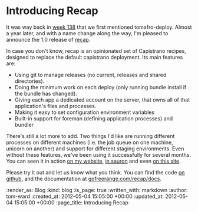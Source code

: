Introducing Recap
=================

It was way back in [week 138](/week-138) that we first mentioned tomafro-deploy.  Almost a year later, and with a name change along the way, I'm pleased to announce the 1.0 release of [recap](https://github.com/freerange/recap).

In case you don't know, recap is an opinionated set of Capistrano recipes, designed to replace the default capistrano deployment.  Its main features are:

  - Using git to manage releases (no current, releases and shared directories).
  - Doing the minimum work on each deploy (only running bundle install if the bundle has changed).
  - Giving each app a dedicated account on the server, that owns all of that application's files and processes.
  - Making it easy to set configuration environment variables
  - Built-in support for foreman (defining application processes) and bundler

There's still a lot more to add.  Two things I'd like are running different processes on different machines (i.e. the job queue on one machine, unicorn on another) and support for different staging environments.  Even without these features, we've been using it successfully for several months.  You can seen it in action [on my website](https://github.com/tomafro/tomafro.net/blob/lanyon/Capfile), [in sauron](https://github.com/freerange/sauron/blob/master/Capfile) and even [on this site](https://github.com/freerange/site/blob/master/Capfile).

Please try it out and let us know what you think.  You can find the code [on github](https://github.com/freerange/recap), and the documentation at [gofreerange.com/recap/docs](/recap/docs).

:render_as: Blog
:kind: blog
:is_page: true
:written_with: markdown
:author: tom-ward
:created_at: 2012-05-04 15:05:00 +00:00
:updated_at: 2012-05-04 15:05:00 +00:00
:page_title: Introducing Recap
